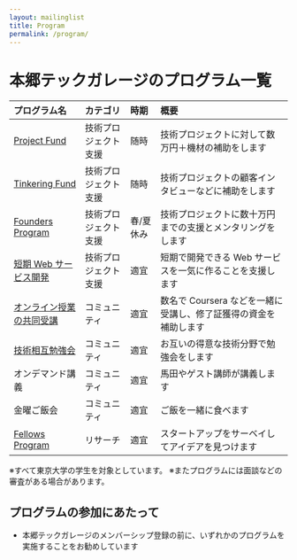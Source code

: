 ```yaml
---
layout: mailinglist
title: Program
permalink: /program/
---
```


# 本郷テックガレージのプログラム一覧

| プログラム名 | カテゴリ | 時期 | 概要 |
| :------ | :------ | :------ | :------ | 
| [Project Fund](/project/) | 技術プロジェクト支援 | 随時 | 技術プロジェクトに対して数万円＋機材の補助をします |  
| [Tinkering Fund](/project/) | 技術プロジェクト支援 | 随時 | 技術プロジェクトの顧客インタビューなどに補助をします |
| [Founders Program](https://www.ducr.u-tokyo.ac.jp/activity/venture/sfp.html) | 技術プロジェクト支援 | 春/夏休み | 技術プロジェクトに数十万円までの支援とメンタリングをします | 
| [短期 Web サービス開発](./web/) | 技術プロジェクト支援 | 適宜 | 短期で開発できる Web サービスを一気に作ることを支援します | 
| [オンライン授業の共同受講](./study/) | コミュニティ | 適宜 | 数名で Coursera などを一緒に受講し、修了証獲得の資金を補助します | 
| [技術相互勉強会](./study/) | コミュニティ | 適宜 | お互いの得意な技術分野で勉強会をします | 
| オンデマンド講義 | コミュニティ | 適宜 | 馬田やゲスト講師が講義します | 
| 金曜ご飯会 | コミュニティ | 適宜 | ご飯を一緒に食べます | 
| [Fellows Program](./fellows/) | リサーチ | 適宜 | スタートアップをサーベイしてアイデアを見つけます | 

※すべて東京大学の学生を対象としています。
※またプログラムには面談などの審査がある場合があります。

## プログラムの参加にあたって

- 本郷テックガレージのメンバーシップ登録の前に、いずれかのプログラムを実施することをお勧めしています